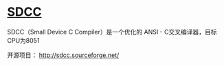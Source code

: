 # [SDCC](https://github.com/qitas/mAIn) 

SDCC（Small Device C Compiler）是一个优化的 ANSI - C交叉编译器，目标CPU为8051


开源项目： http://sdcc.sourceforge.net/